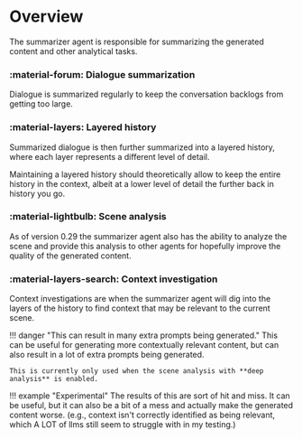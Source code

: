# Overview
The summarizer agent is responsible for summarizing the generated content and other analytical tasks.

### :material-forum: Dialogue summarization
Dialogue is summarized regularly to keep the conversation backlogs from getting too large.

### :material-layers: Layered history
Summarized dialogue is then further summarized into a layered history, where each layer represents a different level of detail.

Maintaining a layered history should theoretically allow to keep the entire history in the context, albeit at a lower level of detail the further back in history you go.

### :material-lightbulb: Scene analysis
As of version 0.29 the summarizer agent also has the ability to analyze the scene and provide this analysis to other agents for hopefully improve the quality of the generated content.

### :material-layers-search: Context investigation
Context investigations are when the summarizer agent will dig into the layers of the history to find context that may be relevant to the current scene.

!!! danger "This can result in many extra prompts being generated."
    This can be useful for generating more contextually relevant content, but can also result in a lot of extra prompts being generated.

    This is currently only used when the scene analysis with **deep analysis** is enabled.

!!! example "Experimental"
    The results of this are sort of hit and miss. It can be useful, but it can also be a bit of a mess and actually make the generated content worse. (e.g., context isn't correctly identified as being relevant, which A LOT of llms still seem to struggle with in my testing.)